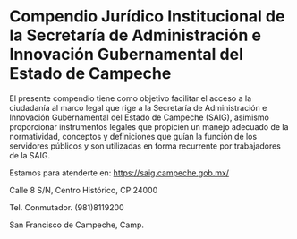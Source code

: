 # Compendio Jurídico Institucional de la Secretaría de Administración e Innovación Gubernamental del Estado de Campeche
El presente compendio tiene como objetivo facilitar el acceso a la ciudadanía al marco legal que rige a la Secretaría de Administración e Innovación Gubernamental del Estado de Campeche (SAIG), asimismo proporcionar instrumentos legales que propicien un manejo adecuado de la normatividad, conceptos y definiciones que guían la función de los servidores públicos y son utilizadas en forma recurrente por trabajadores de la SAIG.

Estamos para atenderte en:
https://saig.campeche.gob.mx/

Calle 8 S/N, Centro Histórico, CP:24000

Tel. Conmutador. (981)8119200

San Francisco de Campeche, Camp.
